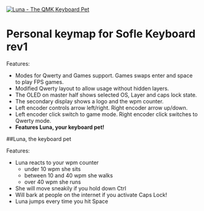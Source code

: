 [![Luna - The QMK Keyboard Pet](https://github.com/HellSingCoder/qmk_firmware/blob/master/keyboards/sofle/keymaps/HellSingCoder/luna.jpg)](https://www.youtube.com/watch?v=sFF4h4zMPyc)

# Personal keymap for Sofle Keyboard rev1


Features:

- Modes for Qwerty and Games support. Games swaps enter and space to play FPS games.
- Modified Qwerty layout to allow usage without hidden layers.
- The OLED on master half shows selected OS, Layer and caps lock state.
- The secondary display shows a logo and the wpm counter.
- Left encoder controls arrow left/right. Right encoder arrow up/down.
- Left encoder click switch to game mode. Right encoder click switches to Qwerty mode.
- **Features Luna, your keyboard pet!**

##Luna, the keyboard pet

Features:
- Luna reacts to your wpm counter
    - under 10 wpm she sits
    - between 10 and 40 wpm she walks
    - over 40 wpm she runs
- She will move sneakily if you hold down Ctrl
- Will bark at people on the internet if you activate Caps Lock!
- Luna jumps every time you hit Space

